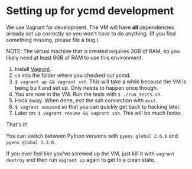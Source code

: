 # Setting up for ycmd development

We use Vagrant for development. The VM will have **all** dependencies already
set up correctly so you won't have to do anything. (If you find something
missing, please file a bug.)

NOTE: The virtual machine that is created requires 3GB of RAM, so you likely
need at least 8GB of RAM to use this environment.

1. Install [Vagrant][].
2. `cd` into the folder where you checked out ycmd.
3. `$ vagrant up && vagrant ssh`. This will take a while because the VM is being
	 built and set up. Only needs to happen once though.
4. You are now in the VM. Run the tests with `$ ./run_tests.sh`.
5. Hack away. When done, exit the ssh connection with `exit`.
6. `$ vagrant suspend` so that you can quickly get back to hacking later.
7. Later on: `$ vagrant resume && vagrant ssh`. This will be _much_ faster.

That's it!

You can switch between Python versions with `pyenv global 2.6.6` and `pyenv
global 3.3.0`.

If you ever feel like you've screwed up the VM, just kill it with
`vagrant destroy` and then run `vagrant up` again to get to a clean state.

[vagrant]: https://www.vagrantup.com/
